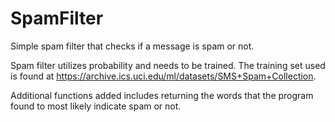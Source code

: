 # SpamFilter
Simple spam filter that checks if a message is spam or not.

Spam filter utilizes probability and needs to be trained.
The training set used is found at https://archive.ics.uci.edu/ml/datasets/SMS+Spam+Collection.

Additional functions added includes returning the words that
the program found to most likely indicate spam or not.
